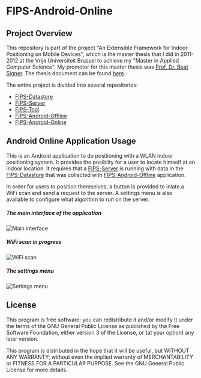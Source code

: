 FIPS-Android-Online
====================

Project Overview
----------------

This repository is part of the project "An Extensible Framework for Indoor Positioning on Mobile Devices", which is the master thesis that I did in 2011-2012 at the Vrije Universiteit Brussel to achieve my "Master in Applied Computer Science". My promotor for this master thesis was [Prof. Dr. Beat Signer](http://www.beatsigner.com/). The thesis document can be found [here](https://www.dropbox.com/s/j0xehv5qodxh3id/Van%20Rossem%20-%202012%20-%20A%20FrameWork%20for%20Indoor%20Positioning%20on%20Mobile%20Devices.pdf).

The entire project is divided into several repositories:

* [FIPS-Datastore](https://github.com/wvrossem/FIPS-Datastore)
* [FIPS-Server](https://github.com/wvrossem/FIPS-Server)
* [FIPS-Tool](https://github.com/wvrossem/FIPS-Tool)
* [FIPS-Android-Offline](https://github.com/wvrossem/FIPS-Android-Offline)
* [FIPS-Android-Online](https://github.com/wvrossem/FIPS-Android-Online)

Android Online Application Usage
---------------------------------

This is an Android application to do positioning with a WLAN indoor positioning system. It provides the posiblity for a user to locate himself at an indoor location. It requires that a [FIPS-Server](https://github.com/wvrossem/FIPS-Server) is running with data in the [FIPS-Datastore](https://github.com/wvrossem/FIPS-Datastore) that was collected with [FIPS-Android-Offline](https://github.com/wvrossem/FIPS-Android-Offline) application. 

In order for users to position themselves, a button is provided to iniate a WiFi scan and send a request to the server. A settings menu is also available to configure what algorithm to run on the server.

##### The main interface of the application

![Main interface](https://dl.dropbox.com/s/zm5ruvzsyf0u8ax/android5.png "Main interface")

##### WiFi scan in progress

![WiFi scan](https://dl.dropbox.com/s/sni8v5g4gmbz9lk/android6.png "WiFi scan")

##### The settings menu

![Settings menu](https://dl.dropbox.com/s/xa7x80xzfngniuo/android7.png "Settings menu")

License
-------

This program is free software: you can redistribute it and/or modify it under the terms of the GNU General Public License as published by the Free Software Foundation, either version 3 of the License, or (at your option) any later version.

This program is distributed in the hope that it will be useful, but WITHOUT ANY WARRANTY; without even the implied warranty of MERCHANTABILITY or FITNESS FOR A PARTICULAR PURPOSE.  See the GNU General Public License for more details.



